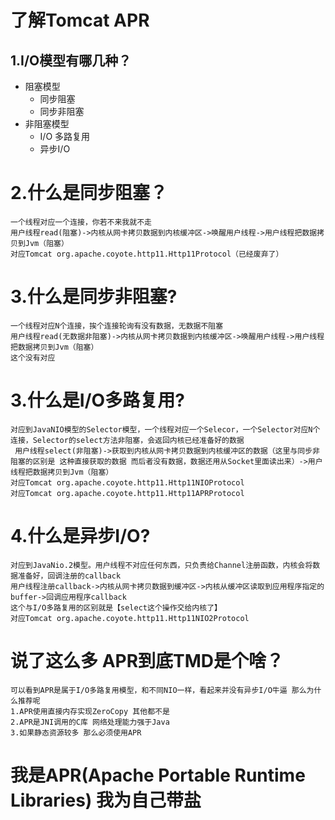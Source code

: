 # 了解Tomcat APR

## 1.I/O模型有哪几种？
- 阻塞模型
    - 同步阻塞
    - 同步非阻塞
- 非阻塞模型
    - I/O 多路复用
    - 异步I/O

# 2.什么是同步阻塞？
    一个线程对应一个连接，你若不来我就不走
    用户线程read(阻塞)->内核从网卡拷贝数据到内核缓冲区->唤醒用户线程->用户线程把数据拷贝到Jvm（阻塞）
    对应Tomcat org.apache.coyote.http11.Http11Protocol（已经废弃了）
# 3.什么是同步非阻塞?
    一个线程对应N个连接，挨个连接轮询有没有数据，无数据不阻塞
    用户线程read(无数据非阻塞)->内核从网卡拷贝数据到内核缓冲区->唤醒用户线程->用户线程把数据拷贝到Jvm（阻塞）
    这个没有对应
# 3.什么是I/O多路复用?
    对应到JavaNIO模型的Selector模型，一个线程对应一个Selecor，一个Selector对应N个连接，Selector的select方法非阻塞，会返回内核已经准备好的数据
     用户线程select(非阻塞)->获取到内核从网卡拷贝数据到内核缓冲区的数据（这里与同步非阻塞的区别是 这种直接获取的数据 而后者没有数据，数据还用从Socket里面读出来）->用户线程把数据拷贝到Jvm（阻塞）
    对应Tomcat org.apache.coyote.http11.Http11NIOProtocol
    对应Tomcat org.apache.coyote.http11.Http11APRProtocol
# 4.什么是异步I/O?
    对应到JavaNio.2模型。用户线程不对应任何东西，只负责给Channel注册函数，内核会将数据准备好，回调注册的callback
    用户线程注册callback->内核从网卡拷贝数据到缓冲区->内核从缓冲区读取到应用程序指定的buffer->回调应用程序callback
    这个与I/O多路复用的区别就是【select这个操作交给内核了】
    对应Tomcat org.apache.coyote.http11.Http11NIO2Protocol
    
# 说了这么多 APR到底TMD是个啥？
    可以看到APR是属于I/O多路复用模型，和不同NIO一样，看起来并没有异步I/O牛逼 那么为什么推荐呢
    1.APR使用直接内存实现ZeroCopy 其他都不是
    2.APR是JNI调用的C库 网络处理能力强于Java
    3.如果静态资源较多 那么必须使用APR 
# 我是APR(Apache Portable Runtime Libraries) 我为自己带盐 

 